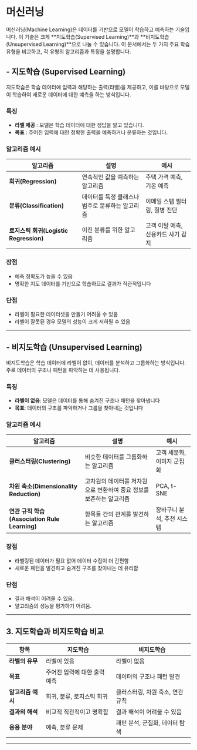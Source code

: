 # 머신러닝

머신러닝(Machine Learning)은 데이터를 기반으로 모델이 학습하고 예측하는 기술입니다. 
이 기술은 크게 **지도학습(Supervised Learning)**과 **비지도학습(Unsupervised Learning)**으로 나눌 수 있습니다. 
이 문서에서는 두 가지 주요 학습 유형을 비교하고, 각 유형의 알고리즘과 특징을 설명합니다.

## - 지도학습 (Supervised Learning)
지도학습은 학습 데이터에 입력과 해당하는 출력(라벨)을 제공하고, 이를 바탕으로 모델이 학습하여 새로운 데이터에 대한 예측을 하는 방식입니다.

### 특징
- **라벨 제공** : 모델은 학습 데이터에 대한 정답을 알고 있습니다.
- **목표** : 주어진 입력에 대한 정확한 출력을 예측하거나 분류하는 것입니다.

### 알고리즘 예시
| 알고리즘            | 설명                                         | 예시                                          |
| ------------------ | -------------------------------------------- | --------------------------------------------- |
| **회귀(Regression)** | 연속적인 값을 예측하는 알고리즘               | 주택 가격 예측, 기온 예측                     |
| **분류(Classification)** | 데이터를 특정 클래스나 범주로 분류하는 알고리즘  | 이메일 스팸 필터링, 질병 진단                  |
| **로지스틱 회귀(Logistic Regression)** | 이진 분류를 위한 알고리즘                 | 고객 이탈 예측, 신용카드 사기 감지             |

### 장점
- 예측 정확도가 높을 수 있음
- 명확한 지도 데이터를 기반으로 학습하므로 결과가 직관적입니다

### 단점
- 라벨이 필요한 데이터셋을 만들기 어려울 수 있음
- 라벨이 잘못된 경우 모델의 성능이 크게 저하될 수 있음

---

## - 비지도학습 (Unsupervised Learning)

비지도학습은 학습 데이터에 라벨이 없이, 데이터를 분석하고 그룹화하는 방식입니다. 주로 데이터의 구조나 패턴을 파악하는 데 사용됩니다.

### 특징
- **라벨이 없음**: 모델은 데이터를 통해 숨겨진 구조나 패턴을 찾아냅니다
- **목표**: 데이터의 구조를 파악하거나 그룹을 찾아내는 것입니다

### 알고리즘 예시
| 알고리즘            | 설명                                         | 예시                                          |
| ------------------ | -------------------------------------------- | --------------------------------------------- |
| **클러스터링(Clustering)** | 비슷한 데이터를 그룹화하는 알고리즘         | 고객 세분화, 이미지 군집화                    |
| **차원 축소(Dimensionality Reduction)** | 고차원의 데이터를 저차원으로 변환하여 중요 정보를 보존하는 알고리즘 | PCA, t-SNE                                   |
| **연관 규칙 학습(Association Rule Learning)** | 항목들 간의 관계를 발견하는 알고리즘         | 장바구니 분석, 추천 시스템                    |

### 장점
- 라벨링된 데이터가 필요 없어 데이터 수집이 더 간편함
- 새로운 패턴을 발견하고 숨겨진 구조를 찾아내는 데 유리함

### 단점
- 결과 해석이 어려울 수 있음.
- 알고리즘의 성능을 평가하기 어려움.

---

## 3. 지도학습과 비지도학습 비교

| 항목                | 지도학습                          | 비지도학습                       |
| ------------------- | --------------------------------- | -------------------------------- |
| **라벨의 유무**      | 라벨이 있음                        | 라벨이 없음                      |
| **목표**             | 주어진 입력에 대한 출력 예측       | 데이터의 구조나 패턴 발견        |
| **알고리즘 예시**     | 회귀, 분류, 로지스틱 회귀           | 클러스터링, 차원 축소, 연관 규칙 |
| **결과의 해석**      | 비교적 직관적이고 명확함           | 결과 해석이 어려울 수 있음       |
| **응용 분야**        | 예측, 분류 문제                   | 패턴 분석, 군집화, 데이터 탐색   |

---
